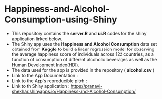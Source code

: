 # Happiness-and-Alcohol-Consumption-using-Shiny

- This repository contains the **server.R** and **ui.R** codes for the shiny application linked below.
- The Shiny app uses the **Happiness and Alcohol Consumption** data set obtained from **Kaggle** to build a linear regression model for observing the average happiness score of individuals across 122 countries, as a function of consumption of different alcoholic beverages as well as the Human Development Index(HDI).
- The data used for the app is provided in the repository ( **alcohol.csv** )
- Link to the App Documentation : 
- Link to the App's reproducible pitch : 
- Link to th Shiny application : https://pranavi-shekhar.shinyapps.io/Happiness-and-Alcohol-Consumption/
